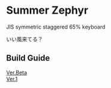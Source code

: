 # Summer Zephyr
JIS symmetric staggered 65% keyboard

いい風来てる？

## Build Guide  
[Ver.Beta](/docs/ver_beta.md)  
[Ver.1]()
